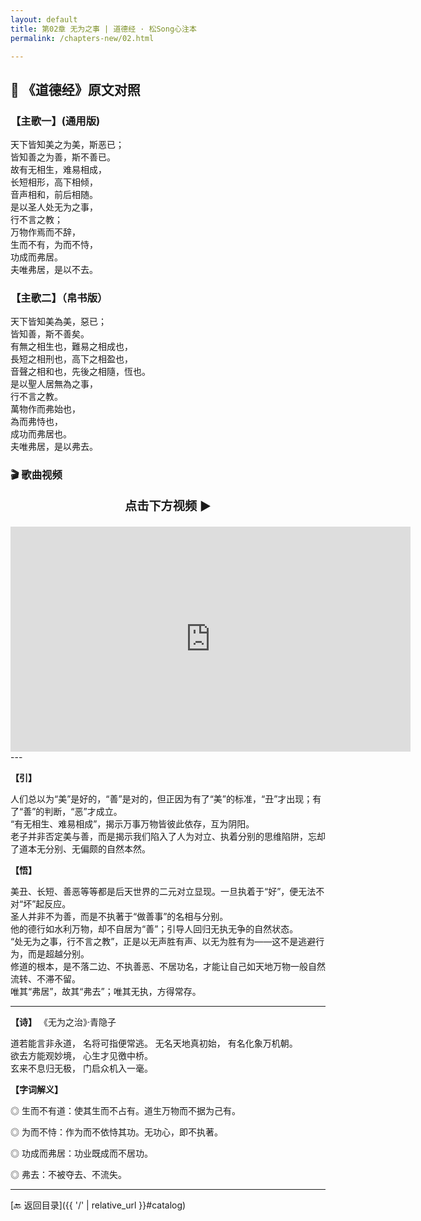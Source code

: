 ```yaml
---
layout: default
title: 第02章 无为之事 | 道德经 · 松Song心注本
permalink: /chapters-new/02.html

---
```


## 📜 《道德经》原文对照
### 【主歌一】(通用版)
天下皆知美之为美，斯恶已；<br>
皆知善之为善，斯不善已。<br>
故有无相生，难易相成，<br>
长短相形，高下相倾，<br>
音声相和，前后相随。<br>
是以圣人处无为之事，<br>
行不言之教；<br>
万物作焉而不辞，<br>
生而不有，为而不恃，<br>
功成而弗居。<br>
夫唯弗居，是以不去。<br>

### 【主歌二】（帛书版）
天下皆知美為美，惡已；<br>
皆知善，斯不善矣。<br>
有無之相生也，難易之相成也，<br>
長短之相刑也，高下之相盈也，<br>
音聲之相和也，先後之相隨，恆也。<br>
是以聖人居無為之事，<br>
行不言之教。<br>
萬物作而弗始也，<br>
為而弗恃也，<br>
成功而弗居也。<br>
夫唯弗居，是以弗去。<br>

### 🎬 歌曲视频
<p style="text-align:center; font-size:1.2rem; font-weight:bold;">
  点击下方视频 ▶️
</p>

<iframe
  src="https://streamable.com/e/dczf2o"
  width="640"
  height="360"
  frameborder="0"
  allowfullscreen
  loading="lazy">
</iframe>
---

**【引】**

人们总以为“美”是好的，“善”是对的，但正因为有了“美”的标准，“丑”才出现；有了“善”的判断，“恶”才成立。<br>
 “有无相生、难易相成”，揭示万事万物皆彼此依存，互为阴阳。<br>
 老子并非否定美与善，而是揭示我们陷入了人为对立、执着分别的思维陷阱，忘却了道本无分别、无偏颇的自然本然。<br>
    
**【悟】**

美丑、长短、善恶等等都是后天世界的二元对立显现。一旦执着于“好”，便无法不对“坏”起反应。<br>
圣人并非不为善，而是不执著于“做善事”的名相与分别。<br>
他的德行如水利万物，却不自居为“善”；引导人回归无执无争的自然状态。<br>
“处无为之事，行不言之教”，正是以无声胜有声、以无为胜有为——这不是逃避行为，而是超越分别。<br>
修道的根本，是不落二边、不执善恶、不居功名，才能让自己如天地万物一般自然流转、不滞不留。<br>
唯其“弗居”，故其“弗去”；唯其无执，方得常存。<br>

---
 
**【诗】**
《无为之治》·青隐子

道若能言非永道， 名将可指便常逃。 
无名天地真初始， 有名化象万机朝。   
欲去方能观妙境， 心生才见徼中桥。  
玄来不息归无极， 门启众机入一毫。

**【字词解义】**

◎ 生而不有道：使其生而不占有。道生万物而不据为己有。

◎ 为而不恃：作为而不依恃其功。无功心，即不执著。

◎ 功成而弗居：功业既成而不居功。

◎ 弗去：不被夺去、不流失。

---
[🔙 返回目录]({{ '/' | relative_url }}#catalog)
